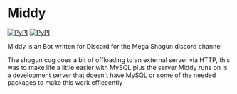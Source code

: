 # Middy

[![PyPI](https://img.shields.io/pypi/v/discord.py.svg)](https://pypi.python.org/pypi/discord.py/)
[![PyPI](https://img.shields.io/pypi/pyversions/discord.py.svg)](https://pypi.python.org/pypi/discord.py/)

Middy is an Bot written for Discord for the Mega Shogun discord channel

The shogun cog does a bit of offloading to an external server via HTTP, this was to make life a little easier
with MySQL plus the server Middy runs on is a development server that doesn't have MySQL or some of the needed
packages to make this work effiecently